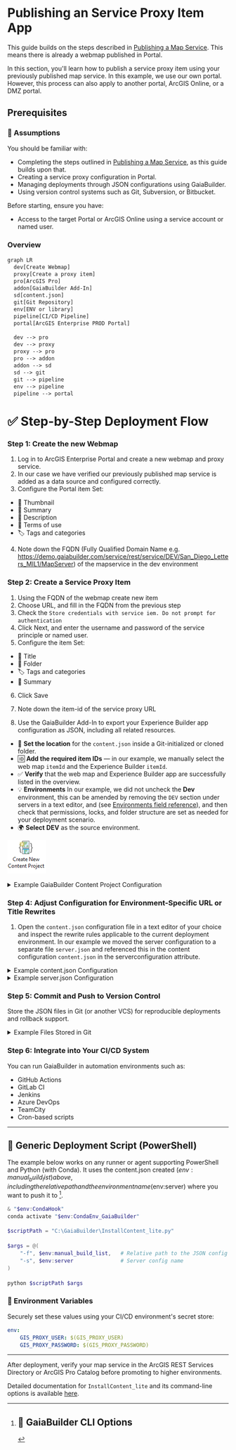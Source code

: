 ﻿# Publishing an Service Proxy Item App

This guide builds on the steps described in [Publishing a Map Service](../Publishing%20a%20map%20service/README.md). This means there is already a webmap published in Portal.

In this section, you'll learn how to publish a service proxy item using your previously published map service. In this example, we use our own portal. However, this process can also apply to another portal, ArcGIS Online, or a DMZ portal.

## Prerequisites

### 🧠 Assumptions

You should be familiar with:

- Completing the steps outlined in [Publishing a Map Service](../Publishing%20a%20map%20service/README.md), as this guide builds upon that.
- Creating a service proxy configuration in Portal.
- Managing deployments through JSON configurations using GaiaBuilder.
- Using version control systems such as Git, Subversion, or Bitbucket.

Before starting, ensure you have:

- Access to the target Portal or ArcGIS Online using a service account or named user.

### Overview
```mermaid
graph LR
  dev[Create Webmap]
  proxy[Create a proxy item]
  pro[ArcGIS Pro]
  addon[GaiaBuilder Add-In]
  sd[content.json]
  git[Git Repository]
  env[ENV or library]
  pipeline[CI/CD Pipeline]
  portal[ArcGIS Enterprise PROD Portal]

  dev --> pro
  dev --> proxy
  proxy --> pro
  pro --> addon
  addon --> sd
  sd --> git
  git --> pipeline
  env --> pipeline
  pipeline --> portal
```

# ✅ Step-by-Step Deployment Flow

### Step 1: Create the new Webmap

1. Log in to ArcGIS Enterprise Portal and create a new webmap and proxy service.
2. In our case we have verified our previously published map service is added as a data source and configured correctly.
3. Configure the Portal item Set:
* 🔖 Thumbnail
* 📄 Summary
* 🔗 Description
* 📜 Terms of use
* 🏷️ Tags and categories
4. Note down the FQDN (Fully Qualified Domain Name e.g. https://demo.gaiabuilder.com/service/rest/service/DEV/San_Diego_Letters_MIL1/MapServer) of the mapservice in the dev environment

### Step 2: Create a Service Proxy Item
1. Using the FQDN of the webmap create new item
2. Choose URL, and fill in the FQDN from the previous step
3. Check the `Store credentials with service iem. Do not prompt for authentication`
4. Click Next, and enter the username and password of the service principle or named user.
5. Configure the item Set:
* 📄 Title
* 📂 Folder
* 🏷️ Tags and categories
* 📜 Summary
6. Click Save
7. Note down the item-id of the service proxy URL

1. Use the GaiaBuilder Add-In to export your Experience Builder app configuration as JSON, including all related resources.
- 📁 **Set the location** for the `content.json` inside a Git-initialized or cloned folder.  
- 🆔 **Add the required item IDs** — in our example, we manually select the web map `itemId` and the Experience Builder `itemId`.  
- ✅ **Verify** that the web map and Experience Builder app are successfully listed in the overview.  
- 💡 **Environments** In our example, we did not uncheck the **Dev** environment, this can be amended by removing the `DEV` section under servers in a text editor, and  (see [Environments field reference](../../docs/Environments.md)), and then check that permissions, locks, and folder structure are set as needed for your deployment scenario.
- 🌍 **Select** **DEV** as the source environment.

![create new content project](create_new_content_project.png)

<details><summary>Example GaiaBuilder Content Project Configuration</summary>
![Create Gaia Content Project Service Proxy Item](create-gaia-content-project-service-proxy-item.png)

</details>

### Step 4: Adjust Configuration for Environment-Specific URL or Title Rewrites

1. Open the `content.json` configuration file in a text editor of your choice and inspect the rewrite rules applicable to the current deployment environment. In our example we moved the server configuration to a separate file `server.json` and referenced this in the content configuration `content.json` in the serverconfiguration attribute.

<details><summary>Example content.json Configuration</summary>

```json
{
  "action": "deployProxy",
  "contentSelect": 1,
  "sourcePortal": "https://demo.gaiabuilder.com/portal/",
  "sourceGroup": "",
  "sourceGroupId": "",
  "sourceFolder": "",
  "sourceFolderId": "",
  "sourceUser": "demo.professional.plus",
  "portalLogo": null,
  "portalFolder": "",
  "protected": "false",
  "content_status": "",
  "contentUser": "demo.professional.plus",
  "overwrite_existing": "false",
  "allow_layer_delete": "false",
  "allow_field_delete": "false",
  "serverconfiguration": "server.json",
  "items": [
    {
      "type": "Map Service",
      "title": "Service Proxy Demo",
      "name": "Service Proxy Demo",
      "itemId": "ec42bb6872af49e0bea29a565d0ed50f",
      "sourceServiceItemId": "",
      "descriptionjson": "ec42bb6872af49e0bea29a565d0ed50f.json",
      "datajson": "ec42bb6872af49e0bea29a565d0ed50f.data.json",
      "metadata": "",
      "datafile": "",
      "resourcejson": "ec42bb6872af49e0bea29a565d0ed50f.resources.json",
      "relationjson": "ec42bb6872af49e0bea29a565d0ed50f.relations.json",
      "servicejson": null,
      "servicewebhooks": null,
      "portalLogo": "",
      "rewrites": {
        "webUrl": "https://demo.gaiabuilder.com/server/rest/services/DEV"
      },
      "sourceUrl": "https://demo.gaiabuilder.com/portal/sharing/servers/ec42bb6872af49e0bea29a565d0ed50f/rest/services/DEV/San_Diego_Letters_MIL1/MapServer",
      "itemIdRewrites": [
        "ec42bb6872af49e0bea29a565d0ed50f"
      ],
      "categories": [],
      "sharing": null,
      "portalFolder": null
    }
  ],
  "excluded_items": []  
}
```

</details>
<details><summary>Example server.json Configuration</summary>

```json
{
  "servers": {
    "DEV": {
      "protected": "false",
      "rewrites": {},
      "portalLogo": "thumbnail_dev.png",
      "portalFolder": "dev",
      "content_status": null,
      "sharing": {
        "esriEveryone": "false",
        "organization": "false",
        "groups": [
          "Demo DEV"
        ]
      },
      "layersuffix": ""
    },
    "TEST": {
      "protected": "false",
      "rewrites": {
        "webUrl": "https://demo.gaiabuilder.com/server/rest/services/TEST"
      },
      "portalLogo": "thumbnail_test.png",
      "portalFolder": "test",
      "content_status": null,
      "sharing": {
        "esriEveryone": "false",
        "organization": "false",
        "groups": []
      },
      "layersuffix": ""
    },
    "ACC": {
      "protected": "false",
      "rewrites": {
        "webUrl": "https://demo.gaiabuilder.com/server/rest/services/ACC"
      },
      "portalLogo": "thumbnail_acc.png",
      "portalFolder": "acc",
      "content_status": null,
      "sharing": {
        "esriEveryone": "false",
        "organization": "false",
        "groups": []
      },
      "layersuffix": ""
    },
    "PROD": {
      "protected": "false",
      "rewrites": {
        "webUrl": "https://demo.gaiabuilder.com/server/rest/services/PROD"
      },
      "portalLogo": "thumbnail_prod.png",
      "portalFolder": "prod",
      "content_status": null,
      "sharing": {
        "esriEveryone": "false",
        "organization": "false",
        "groups": []
      },
      "layersuffix": ""
    }
  }
}
```

</details>

### Step 5: Commit and Push to Version Control

Store the JSON files in Git (or another VCS) for reproducible deployments and rollback support.

<details><summary>Example Files Stored in Git</summary>

📂 **Files stored in Git:**

📄 content.json
📄 ec42bb6872af49e0bea29a565d0ed50f.data.json
📄 ec42bb6872af49e0bea29a565d0ed50f.json
📄 ec42bb6872af49e0bea29a565d0ed50f.relations.json
📄 ec42bb6872af49e0bea29a565d0ed50f.resources.json
📄 server.json
📄 thumbnail_acc.png
📄 thumbnail_dev.png
📄 thumbnail_prod.png
📄 thumbnail_test.png

</details>

### Step 6: Integrate into Your CI/CD System

You can run GaiaBuilder in automation environments such as:

- GitHub Actions
- GitLab CI
- Jenkins
- Azure DevOps
- TeamCity
- Cron-based scripts

---

## 🚀 Generic Deployment Script (PowerShell)

The example below works on any runner or agent supporting PowerShell and Python (with Conda). It uses the content.json created ($env:manual_build_list) above, including the relative path and the environment name ($env:server) where you want to push it to [^1].

```powershell
& "$env:CondaHook"
conda activate "$env:CondaEnv_GaiaBuilder"

$scriptPath = "C:\GaiaBuilder\InstallContent_lite.py"

$args = @(
    "-f", $env:manual_build_list,   # Relative path to the JSON config file
    "-s", $env:server               # Server config name
)

python $scriptPath $args
```

### 🔐 Environment Variables

Securely set these values using your CI/CD environment's secret store:

```yaml
env:
    GIS_PROXY_USER: $(GIS_PROXY_USER)
    GIS_PROXY_PASSWORD: $(GIS_PROXY_PASSWORD)
```

---

After deployment, verify your map service in the ArcGIS REST Services Directory or ArcGIS Pro Catalog before promoting to higher environments.

[^1]: ## 🧾 GaiaBuilder CLI Options
Detailed documentation for `InstallContent_lite` and its command-line options is available [here](https://github.com/merkator-software/GaiaBuilder-manual/wiki/InstallContentTool).
